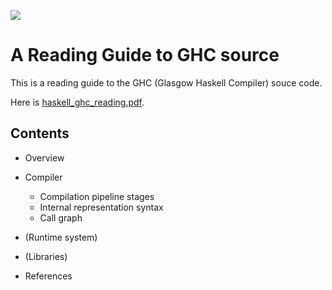 <p align="left"><img src="http://takenobu-hs.github.io/downloads/images/haskell-logo-s.png"/></p>

A Reading Guide to GHC source
=============================

This is a reading guide to the GHC (Glasgow Haskell Compiler) souce code.

Here is [haskell_ghc_reading.pdf](http://takenobu-hs.github.io/downloads/haskell_ghc_reading.pdf).


Contents
--------

- Overview

- Compiler
  - Compilation pipeline stages
  - Internal representation syntax
  - Call graph

- (Runtime system)

- (Libraries)

- References
<br>
